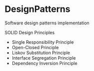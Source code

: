# DesignPatterns
Software design patterns implementation

SOLID Design Principles
* Single Responsibility Principle
* Open-Closed Principle
* Liskov Substitution Principle
* Interface Segregation Principle
* Dependency Inversion Principle


